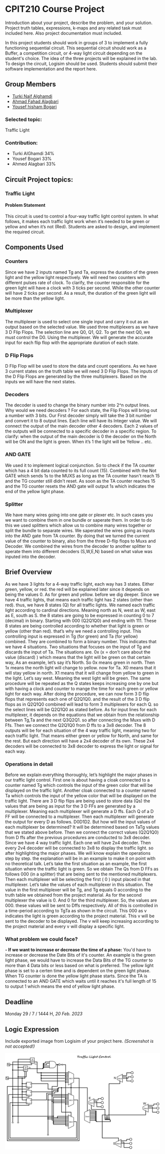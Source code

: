 # CPIT210 Course Project
Introduction about your project, describe the problem, and your solution. Project truth tables, expressions, k-maps and any related task must included here. Also project documentation must included.

In this project students should work in groups of 3 to implement a fully functioning sequential circuit. This sequential circuit should work as a Buffer, a competition circuit, or 4-way light circuit depending on the student's choice. The idea of the three projects will be explained in the lab. To design the circuit, Logisim should be used. Students should submit their software implementation and the report here. 

## Group Members
[comment]: <> (each group memeber should write his first, middle and last name with link to his GitHub account)
- [Turki Naif Alghamdi](https://github.com/TurkiNAlghamdii)
- [Ahmad Fahad Alagbari](https://github.com/Memeedo)
- [Yousef hisham Bogari](http://github.com/usiifo)
### Selected topic: 
 Traffic Light


[comment]: <> (Students should include the contribution percentage of each group member.)
[comment]: <> (Example:)
### Contribution:
- Turki AlGhamdi 34%
- Yousef Bogari 33%
- Ahmed Alagbari 33%


## Circuit Project topics:

[comment]: <> (Choose one of the following, your choice need to be accepted by Instructor)


### Traffic Light
#### Problem Statement
This circuit is used to control a four-way traffic light control system. In what follows, it makes each traffic light work when it’s needed to be green or yellow and when it’s not (Red). Students are asked to design, and implement the required circuit.


## Components Used
### Counters
Since we have 2 inputs named Tg and Ta, express the duration of the green light and the yellow light respectively.
We will need two counters with different pulses rate of clock. To clarify, the counter responsible for the green light will have a clock with 3 ticks per second. While the other counter will have 2 ticks per second. As a result, the duration of the green light will be more than the yellow light.

### Multiplexer
The multiplexer is used to select one single input and carry it out as an output based on the selected value. We used three multiplexers as we have 3 D Flip Flops. The selection line are Q0, Q1, Q2. 
To get the next Q0, we must control the D0.
Using the multiplexer. We will generate the accurate input for each flip flop with the appropriate duration of each state.

### D Flip Flops
D Flip Flop will be used to store the data and count operations. As we have 3 current states on the truth table we will need 3 D Flip Flops.
The inputs of the D Flip Flops are generated by the three multiplexers. Based on the inputs we will have the next states. 

### Decoders
The decoder is used to change the binary number into 2^n output lines.
Why would we need decoders ?
For each state, the Flip Flops will bring out a number with 3 bits.
Our First decoder simply will take the 3 bit number and convert it to 8 output lines. Each line will have its Integer value.
We will connect the output of the main decoder other 4 decoders. Each 2 values of the outputs will be connected to a specific decoder in a specific region. To clarify: when the output of the main decoder is 0 the decoder on the North will be ON and the light is green. When it’s 1 the light will be Yellow .. etc.

### AND GATE
We used it to implement logical conjunction. So to check if the TA counter which has a 4 bit data counted to its full count (15). Combined with the Not GATE which sends 1s to the MUXS as long as the TA counter hasn't reach 15 and the TG counter still didn't reset. As soon as the TA counter reaches 15 and the TG counter resets the AND gate will output 1s which indicates the end of the yellow light phase.

### Splitter
We have many wires going into one gate or plexer etc. In such cases you we want to combine them in one bundle or saperate them. In order to do this we used splitters which allow us to combine many wires together or split the bundle to separate wires. We saperated the wires going as inputs into the AND gate from TA counter. By doing that we turned the current value of the counter to binary, also from the three D-flip flops to Muxs and Decoder. We combined the wires from the decoder to another splitter to sperate them into different decoders (S,W,E,N) based on what value was inputed into the decoder.





## Brief Overview

As we have 3 lights for a 4-way traffic light, each way has 3 states. Either green, yellow, or red. the red will be explained later since it depends on being the values 0. As for green and yellow. before we dig deeper. Since we have 4 traffic lights, that means each traffic light has 2 states (other than red). thus, we have 8 states (Q) for all traffic lights. We named each traffic light according to cardinal directions. Meaning north as N, west as W, east as E, south as S. the 8 states are going to be expressed in counting 0 to 7 (decimal) in binary. Starting with 000 (Q2Q1Q0) and ending with 111. These 8 states are being controlled according to whether that light is green or yellow (other than red). that’s why we need a controlling input. This controlling input is expressed in Tg (for green) and Ta (for yellow) combined. They are combined to form a binary number. This indicates that we have 4 situations. Two situations that focuses on the input of Tg and discards the input of Ta. The situations are. 0x (x = don’t care about the value (discard) ) which means that the light will be green on that certain way, As an example, let’s say it’s North. So 0x means green in north. Then 1x means the north light will change to yellow. now for Ta. X0 means that it will stay yellow in north. X1 means that it will change from yellow to green in the light. Let’s say west. Meaning the west light will be green. The same procedure will be repeated as the Q states keeps increasing one by one but with having a clock and counter to mange the time for each green or yellow light for each way. After doing the procedure, we can now form 3 D flip flops that represents each one of Q2Q1Q0. and the result of the 3 D flip flops as in Q2Q1Q0 combined will lead to form 3 multiplexers for each Q. so the select lines will be Q2Q1Q0 as stated before. As for input lines for each multiplexer, it depends on the equations that we obtain from the relationship between Tg,Ta and the next Q3Q2Q1. so after connecting the Muxs with D Ffs. Then we connect the Q2Q1Q0 from D ffs to a 3x8 decoder. The 8 outputs will be for each situation of the 4 way traffic light, meaning two for each traffic light. That means either green or yellow for North, and same for the rest. But each direction will have a 2x4 decoder of its own. These 2x4 decoders will be connected to 3x8 decoder to express the light or signal for each way. 


### Operations in detail 
Before we explain everything thoroughly, let’s highlight the major phases in our traffic light control. First one is about having a cloak connected to a counter named Tg which controls the input of the green color that will be displayed on the traffic light. Another cloak connected to a counter named Ta which controls the input of the yellow color that will be displayed on the traffic light. There are 3 D flip flips are being used to store data (Qs) the values that are being as input for the 3 D FFs are generated by a multiplexer. Meaning each multiplexer will generate a D ffs. Each Q of a D FF will be connected to a multiplexer. Then each multiplexer will generate the output for every D as follows. D0D1D2. But how will the input values of each multiplexer be determined? It will be determined based on TaTg values that we stated above before. Then we connect the correct values (Q2Q1Q0) from D ffs after the previous procedures are conducted to 3x8 decoder. Since we have 4 way traffic light. Each one will have 2x4 decoder. Then every 2v4 decoder will be connected to 3x8 to display the traffic light. so after highlighting the major phases. We will know explain the operations step by step. the explanation will be in an example to make it on point with no theoretical talk. Let’s take the first situation as an example, the first situation where the traffic light is green. So we obtain The Qs from D FFs as follows 000 (in a splitter) that are being sent to the mentioned multiplexers. Then each multiplexer will be selecting the first ( 0 ) input placed in that multiplexer. Let’s take the values of each multiplexer in this situation. The value in the first multiplexer will be Tg, and Tg equals 0 according to the truth table we obtained from the project material. As for the second multiplexer the value is 0. And 0 for the third multiplexer. So, the values are 000. these values will be sent to Dffs respectively.  All of this is controlled in a time-period according to TgTa as shown in the circuit. This 000 as v indicates the light is green according to the project material. This v will be sent to the decoder to be displayed. The v will keep increasing according to the project material and every v will display a specific light. 


### What problem we could face?
**- If we want to increase or decrease the time of a phase:**
You'd have to increase or decrease the Date Bits of it's counter. An example is the green light phase, we would have to increase the Data Bits of the TG counter to more than 4 Data bits or less based on what is preferred. The yellow light phase is set to a certen time and is dependent on the green light phase. When TG counter is done the yellow light phase starts. Since the TA is connected to an AND GATE which waits until it reaches it's full length of 15 to output 1 which means the end of yellow light phase.



## Deadline
Monday 29 / 7 / 1444 H, *20 Feb. 2023*

## Logic Expression
Include exported image from Logisim of your project here. *(Screenshot is not accepted!)*

![Our Awsome Project logic expression](/images/TrafficLight.png)

